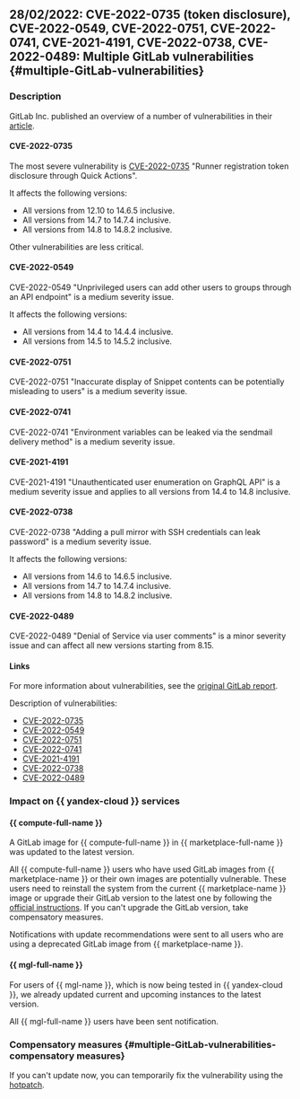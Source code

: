 ## 28/02/2022: CVE-2022-0735 (token disclosure), CVE-2022-0549, CVE-2022-0751, CVE-2022-0741, CVE-2021-4191, CVE-2022-0738, CVE-2022-0489: Multiple GitLab vulnerabilities {#multiple-GitLab-vulnerabilities}

### Description

GitLab Inc. published an overview of a number of vulnerabilities in their [article](https://about.gitlab.com/releases/2022/02/25/critical-security-release-gitlab-14-8-2-released/).

#### CVE-2022-0735
The most severe vulnerability is [CVE-2022-0735](https://cve.mitre.org/cgi-bin/cvename.cgi?name=CVE-2022-0735) "Runner registration token disclosure through Quick Actions".

It affects the following versions:

* All versions from 12.10 to 14.6.5 inclusive.
* All versions from 14.7 to 14.7.4 inclusive.
* All versions from 14.8 to 14.8.2 inclusive.

Other vulnerabilities are less critical.

#### CVE-2022-0549

CVE-2022-0549 "Unprivileged users can add other users to groups through an API endpoint" is a medium severity issue.

It affects the following versions:

* All versions from 14.4 to 14.4.4 inclusive.
* All versions from 14.5 to 14.5.2 inclusive.

#### CVE-2022-0751

CVE-2022-0751 "Inaccurate display of Snippet contents can be potentially misleading to users" is a medium severity issue.

#### CVE-2022-0741

CVE-2022-0741 "Environment variables can be leaked via the sendmail delivery method" is a medium severity issue.

#### CVE-2021-4191

CVE-2021-4191 "Unauthenticated user enumeration on GraphQL API" is a medium severity issue and applies to all versions from 14.4 to 14.8 inclusive.

#### CVE-2022-0738

CVE-2022-0738 "Adding a pull mirror with SSH credentials can leak password" is a medium severity issue.

It affects the following versions:

* All versions from 14.6 to 14.6.5 inclusive.
* All versions from 14.7 to 14.7.4 inclusive.
* All versions from 14.8 to 14.8.2 inclusive.

#### CVE-2022-0489

CVE-2022-0489 "Denial of Service via user comments" is a minor severity issue and can affect all new versions starting from 8.15.

#### Links

For more information about vulnerabilities, see the [original GitLab report](https://about.gitlab.com/releases/2022/02/25/critical-security-release-gitlab-14-8-2-released/).

Description of vulnerabilities:

* [CVE-2022-0735](https://cve.mitre.org/cgi-bin/cvename.cgi?name=CVE-2022-0735)
* [CVE-2022-0549](https://cve.mitre.org/cgi-bin/cvename.cgi?name=CVE-2022-0549)
* [CVE-2022-0751](https://cve.mitre.org/cgi-bin/cvename.cgi?name=CVE-2022-0751)
* [CVE-2022-0741](https://cve.mitre.org/cgi-bin/cvename.cgi?name=CVE-2022-0741)
* [CVE-2021-4191](https://cve.mitre.org/cgi-bin/cvename.cgi?name=CVE-2021-4191)
* [CVE-2022-0738](https://cve.mitre.org/cgi-bin/cvename.cgi?name=CVE-2022-0738)
* [CVE-2022-0489](https://cve.mitre.org/cgi-bin/cvename.cgi?name=CVE-2022-0489)

### Impact on {{ yandex-cloud }} services

#### {{ compute-full-name }}

A GitLab image for {{ compute-full-name }} in {{ marketplace-full-name }} was updated to the latest version.

All {{ compute-full-name }} users who have used GitLab images from {{ marketplace-name }} or their own images are potentially vulnerable. These users need to reinstall the system from the current {{ marketplace-name }} image or upgrade their GitLab version to the latest one by following the [official instructions](https://about.gitlab.com/releases/2022/02/25/critical-security-release-gitlab-14-8-2-released/).
If you can't upgrade the GitLab version, take compensatory measures.

Notifications with update recommendations were sent to all users who are using a deprecated GitLab image from {{ marketplace-name }}.

#### {{ mgl-full-name }}

For users of {{ mgl-name }}, which is now being tested in {{ yandex-cloud }}, we already updated current and upcoming instances to the latest version.

All {{ mgl-full-name }} users have been sent notification.

### Compensatory measures {#multiple-GitLab-vulnerabilities-compensatory measures}

If you can't update now, you can temporarily fix the vulnerability using the [hotpatch](https://about.gitlab.com/releases/2022/02/25/critical-security-release-gitlab-14-8-2-released/#hotpatch-for-runner-registration-token-disclosure-through-quick-actions).
